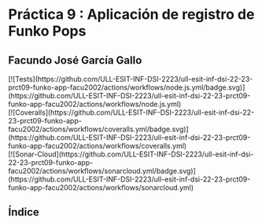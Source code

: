 # Práctica 9 : Aplicación de registro de Funko Pops

## Facundo José García Gallo


<div class="container text-center">
  <div class="row">
    <div class="col">
      [![Tests](https://github.com/ULL-ESIT-INF-DSI-2223/ull-esit-inf-dsi-22-23-prct09-funko-app-facu2002/actions/workflows/node.js.yml/badge.svg)](https://github.com/ULL-ESIT-INF-DSI-2223/ull-esit-inf-dsi-22-23-prct09-funko-app-facu2002/actions/workflows/node.js.yml)
    </div>
    <div class="col">
      [![Coveralls](https://github.com/ULL-ESIT-INF-DSI-2223/ull-esit-inf-dsi-22-23-prct09-funko-app-facu2002/actions/workflows/coveralls.yml/badge.svg)](https://github.com/ULL-ESIT-INF-DSI-2223/ull-esit-inf-dsi-22-23-prct09-funko-app-facu2002/actions/workflows/coveralls.yml)
    </div>
    <div class="col">
      [![Sonar-Cloud](https://github.com/ULL-ESIT-INF-DSI-2223/ull-esit-inf-dsi-22-23-prct09-funko-app-facu2002/actions/workflows/sonarcloud.yml/badge.svg)](https://github.com/ULL-ESIT-INF-DSI-2223/ull-esit-inf-dsi-22-23-prct09-funko-app-facu2002/actions/workflows/sonarcloud.yml)
    </div>
  </div>
</div>



## Índice